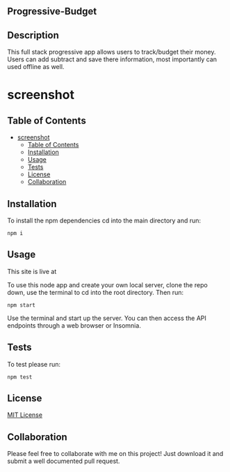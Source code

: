 ## Progressive-Budget



## Description
This full stack progressive app allows users to track/budget their money. Users can add subtract and save there information, most importantly can used offline as well.

# screenshot

## Table of Contents

- [screenshot](#screenshot)
  - [Table of Contents](#table-of-contents)
  - [Installation](#installation)
  - [Usage](#usage)
  - [Tests](#tests)
  - [License](#license)
  - [Collaboration](#collaboration)

## Installation

To install the npm dependencies cd into the main directory and run:

```
npm i
```

## Usage

This site is live at 

To use this node app and create your own local server, clone the repo down, use the terminal to cd into the root directory. Then run:

```
npm start
```

Use the terminal and start up the server. You can then access the API endpoints through a web browser or Insomnia.

## Tests

To test please run:

```
npm test
```

## License

[MIT License](https://opensource.org/licenses/MIT)

## Collaboration

Please feel free to collaborate with me on this project! Just download it and submit a well documented pull request.

